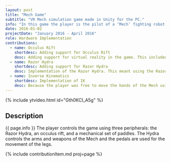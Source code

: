 ```yaml
---
layout: post
title: "Mech Game"
subtitle: "VR Mech simulation game made in Unity for the PC."
info: "In this game the player is the pilot of a ‘Mech’ fighting robot who has to protect themselves from the hordes of enemies that approach from all directions while also walking to beacons that have to be lit to complete the game."
date: 2016-01-02
projectDate: "January 2016 - April 2016"
role: Hardware Implementation
contributions:
  - name: Occulus Rift
    shortdesc: Adding support for Occulus Rift
    desc: Adding support for virtual reality in the game. This included seting it up to work with the Occulus Rift and making sure it worked correctly in the game.
  - name: Razor Hydra
    shortdesc: Adding support for Razor Hydra
    desc: Implementation of the Razor Hydra. This meant using the Razor Hydra API and integrating it into the game. At the time of development the Hydras had already been discontinued which made development a little harder.
  - name: Inverse Kinematics
    shortdesc: Implementation of IK
    desc: Because the player was free to move the hands of the Mech using the Razor Hydras I had to implement IK to make the arms of the mech react to the movements of the player as good as possible. This can be viewed <a href="https://www.youtube.com/watch?v=A-OfPg-s0TE" target="_blank">on youtube</a>.
---
```

{% include ytvideo.html id="Gth0KCI_A5g" %}

## Description
{{ page.info }} The player controls the game using three peripherals: the Razor Hydra, an occulus rift, and a mechanical set of paddles. The Hydra controls the arms and weapons of the Mech and the pedals are used for the movement of the legs.

{% include contributionItem.md proj=page %} 